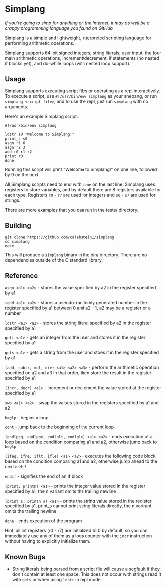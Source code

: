 # Simplang

_If you're going to simp for anything on the Internet, it may as well be a crappy programming language you found on GitHub_

Simplang is a simple and lightweight, interpreted scripting language for performing arithmetic operations.

Simplang supports 64-bit signed integers, string literals, user input, the four main arithmetic operations, increment/decrement, if statements (no nested if blocks yet), and do-while loops (with nested loop support).

## Usage

Simplang supports executing script files or operating as a repl interactively.
To execute a script, use `#!/usr/bin/env simplang` as your shebang, or run `simplang <script file>`, and to use the repl, just run `simplang` with no arguments.

Here's an example Simplang script:

```
#!/usr/bin/env simplang

ldstr s0 "Welcome to Simplang!"
print_s s0
asgn r1 6
asgn r2 3
add r0 r1 r2
print r0
done
```

Running this script will print "Welcome to Simplang!" on one line, followed by 9 on the next.

All Simplang scripts need to end with `done` on the last line.
Simplang uses registers to store variables, and by default there are 8 registers available for each type.
Registers `r0` - `r7` are used for integers and `s0` - `s7` are used for strings.

There are more examples that you can run in the tests/ directory.

## Building

```
git clone https://github.com/calebstein1/simplang
cd simplang
make
```

This will produce a `simplang` binary in the bin/ directory.
There are no dependencies outside of the C standard library.

## Reference

`asgn <a1> <a2>` - stores the value specified by a2 in the register specified by a1

`rand <a1> <a2>` - stores a pseudo-randomly generated number in the register specified by a1 between 0 and a2 - 1, a2 may be a register or a number

`ldstr <a1> <a2>` - stores the string literal specified by a2 in the register specified by a1

`geti <a1>` - gets an integer from the user and stores it in the register specified by a1

`gets <a1>` - gets a string from the user and stoes it in the register specified by a1

`(add, subtr, mul, div) <a1> <a2> <a3>` - perform the arithmetic operation specified on a2 and a3 in that order, then store the result in the register specified by a1

`(incr, decr) <a1>` - increment or decrement the value stored at the register specified by a1

`swp <a1> <a2>` - swap the values stored in the registers specified by a1 and a2

`beglp` - begins a loop

`cont` - jump back to the beginning of the current loop

`(endlpeq, endlpne, endlplt, endlple) <a1> <a2>` - ends execution of a loop based on the condition comparing a1 and a2, otherwise jump back to `beglp`

`(ifeq, ifne, iflt, ifle) <a1> <a2>` - executes the following code block based on the condition comparing a1 and a2, otherwise jump ahead to the next `endif`

`endif` - signifies the end of an if block

`(print, printn) <a1>` - prints the integer value stored in the register specified by a1, the n variant omits the trailing newline

`(print_s, printn_s) <a1>` - prints the string value stored in the register specified by a1, print_s cannot print string literals directly, the n varirant omits the trailing newline

`done` - ends execution of the program

Hint: all int registers (r0 - r7) are initialized to 0 by default, so you can immediately use any of them as a loop counter with the `incr` instruction without having to explicitly initialize them.

## Known Bugs

- String literals being parsed from a script file will cause a segfault if they don't contain at least one space. This does not occur with strings read it with `gets` or when using `ldstr` in repl mode.
